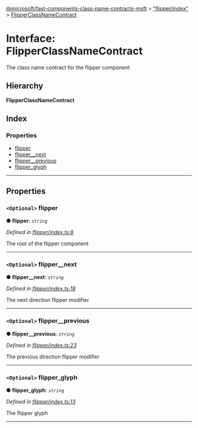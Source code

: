[@microsoft/fast-components-class-name-contracts-msft](../README.md) > ["flipper/index"](../modules/_flipper_index_.md) > [FlipperClassNameContract](../interfaces/_flipper_index_.flipperclassnamecontract.md)

# Interface: FlipperClassNameContract

The class name contract for the flipper component

## Hierarchy

**FlipperClassNameContract**

## Index

### Properties

* [flipper](_flipper_index_.flipperclassnamecontract.md#flipper)
* [flipper__next](_flipper_index_.flipperclassnamecontract.md#flipper__next)
* [flipper__previous](_flipper_index_.flipperclassnamecontract.md#flipper__previous)
* [flipper_glyph](_flipper_index_.flipperclassnamecontract.md#flipper_glyph)

---

## Properties

<a id="flipper"></a>

### `<Optional>` flipper

**● flipper**: *`string`*

*Defined in [flipper/index.ts:8](https://github.com/Microsoft/fast-dna/blob/164dd3ca/packages/fast-components-class-name-contracts-msft/src/flipper/index.ts#L8)*

The root of the flipper component

___
<a id="flipper__next"></a>

### `<Optional>` flipper__next

**● flipper__next**: *`string`*

*Defined in [flipper/index.ts:18](https://github.com/Microsoft/fast-dna/blob/164dd3ca/packages/fast-components-class-name-contracts-msft/src/flipper/index.ts#L18)*

The next direction flipper modifier

___
<a id="flipper__previous"></a>

### `<Optional>` flipper__previous

**● flipper__previous**: *`string`*

*Defined in [flipper/index.ts:23](https://github.com/Microsoft/fast-dna/blob/164dd3ca/packages/fast-components-class-name-contracts-msft/src/flipper/index.ts#L23)*

The previous direction flipper modifier

___
<a id="flipper_glyph"></a>

### `<Optional>` flipper_glyph

**● flipper_glyph**: *`string`*

*Defined in [flipper/index.ts:13](https://github.com/Microsoft/fast-dna/blob/164dd3ca/packages/fast-components-class-name-contracts-msft/src/flipper/index.ts#L13)*

The flipper glyph

___

